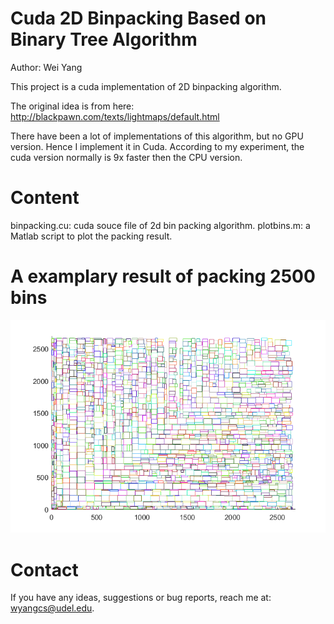 # Cuda 2D Binpacking Based on Binary Tree Algorithm
Author: Wei Yang

This project is a cuda implementation of 2D binpacking algorithm.

The original idea is from here:
http://blackpawn.com/texts/lightmaps/default.html

There have been a lot of implementations of this algorithm, but no GPU version. Hence I implement it in Cuda.
According to my experiment, the cuda version normally is 9x faster then the CPU version.

# Content
binpacking.cu: cuda souce file of 2d bin packing algorithm.
plotbins.m: a Matlab script to plot the packing result.

# A examplary result of packing 2500 bins
![Alt text](cudabinpacking_result.png?raw=true "Title")

# Contact
If you have any ideas, suggestions or bug reports, reach me at: wyangcs@udel.edu.
